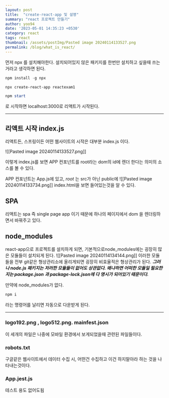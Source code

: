 ```yaml
---
layout: post
title:  "create-react-app 및 설명"
summary: "react 프로젝트 만들기"
author: yoo94
date: '2023-05-01 14:35:23 +0530'
category: react
tags: react
thumbnail: /assets/postImg/Pasted image 20240114133527.png
permalink: /blog/what_is_react/
---
```

먼저 npx 를 설치해야한다.
설치되어있지 않은 패키지를 한번만 설치하고 싶을때 쓰는거라고 생각하면 된다.

```powershell
npm install -g npx
```

```powershell
npx create-react-app reactexam1
```

```powershell
npm start
```
로 시작하면 localhost:3000로 리액트가 시작된다.

---
## 리액트 시작 index.js

리액트든, 스프링이든 어떤 웹사이트의 시작은 대부분
index.js
이다.


![[Pasted image 20240114133527.png]]

이렇게 index.js를 보면 APP 컨포넌트를 root라는 dom의 id에 렌더 한다는 의미의 소스를 볼 수 있다.

APP 컨포넌트는 App.js에 있고, *root* 는 src가 아닌 public에 ![[Pasted image 20240114133734.png]]
index.html을 보면 들어있는것을 알 수 있다.

## SPA
리액트는 spa 즉 single page app 이기 때문에 하나의 페이지에서 dom 을 렌더링하면서 바꿔주고 있다.


## node_modules
react-app으로 프로젝트를 설치하게 되면, 기본적으로node_modules에는 굉장히 많은 모듈들이 설치되게 된다.
![[Pasted image 20240114134144.png]]
이러한 모듈들을 전부 git같은 형상관리소에 올리게되면 굉장히 비효율적은 형상관리가 된다.
***그러나 node.js 패키지는 저러한 모듈들이 없어도 상관없다. 왜냐하면 어떠한 모듈일 필요한지는 package.json 과 package-lock.json에 다 명시가 되어있기 때문이다.***

만약에 node_modules가 없다.
``` powershell
npm i
```
라는 명령어를 날리면 자동으로 다운받게 된다.

---
### logo192.png , logo512.png. mainfest.json
이 세개의 파일은 나중에 모바일 환경에서 보게되었을때 관련된 파일들이다.

### robots.txt
구글같은 웹사이트에서 데이터 수집 시, 어떤건 수집하고 이건 하지말아라 하는 것을 나타내는것이다.

### App.jest.js
테스트 용도 없어도됨
